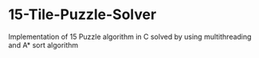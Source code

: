 # 15-Tile-Puzzle-Solver
Implementation of 15 Puzzle algorithm in C solved by using multithreading and A* sort algorithm
